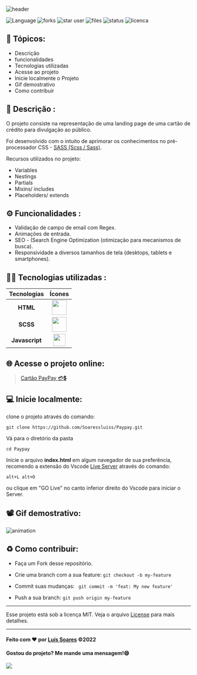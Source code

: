 <div>

![header](/assets/image/header%20login%20page%20responsive.png)

</div>
<div>

![Language](https://img.shields.io/github/languages/count/Soaressluiss/Paypay?style=for-the-badge&logo=appveyor&color=orange)
![forks](https://img.shields.io/github/forks/soaressluiss/Paypay?style=for-the-badge&logo=appveyor)
![star user](https://img.shields.io/github/stars/soaressluiss/Paypay?style=for-the-badge&logo=appveyor&color=yellow)
![files](https://img.shields.io/github/directory-file-count/soaressluiss/Paypay?style=for-the-badge&logo=appveyor&color=blue)
![status](https://img.shields.io/static/v1?label=STATUS&message=em-Desevolvimento&color=GREEN&style=for-the-badge&logo=appveyor)
![licenca](https://img.shields.io/static/v1?label=License&message=MIT&color=green&style=for-the-badge&logo=appveyor)

</div>


## 🔢 Tópicos:

- Descrição
- funcionalidades
- Tecnologias utilizadas
- Acesse ao projeto
- Inicie localmente o Projeto
- Gif demostrativo
- Como contribuir


## 📃 Descrição :

O projeto consiste na representação de uma landing page de uma cartão de crédito para divulgação ao público.

Foi desenvolvido com o intuito de aprimorar os conhecimentos no pré-processador CSS - <a href="https://sass-lang.com/" target="_blank"> SASS (Scss / Sass)</a>.

Recursos utilizados no projeto:
- Variables
- Nestings
- Partials
- Mixins/ includes
- Placeholders/ extends


## ⚙ Funcionalidades :

- Validação de campo de email com Regex.
- Animações de entrada.
- SEO - (Search Engine Optimization (otimização para mecanismos de busca).
- Responsividade a diversos tamanhos de tela (desktops, tablets e smartphones).



## 👨‍💻 Tecnologias utilizadas :

 Tecnologias |  Ícones
:---------: | :--------:
**HTML**    | <img  src="https://cdn.jsdelivr.net/gh/devicons/devicon/icons/html5/html5-original-wordmark.svg" height="40" width="40" />
**SCSS**     |  <img src="https://cdn.jsdelivr.net/gh/devicons/devicon/icons/sass/sass-original.svg" height="40" width="40" />
**Javascript** | <img src="https://cdn.jsdelivr.net/gh/devicons/devicon/icons/javascript/javascript-plain.svg" height="33px"/>
          


## 🌐 Acesse o projeto online:

>[Cartão PayPay 💳💲]()

## 💻 Inicie localmente:

clone o projeto através do comando:

```
git clone https://github.com/Soaressluiss/Paypay.git
```

Vá para o diretório da pasta 

```
cd Paypay
```

Inicie o arquivo **index.html** em algum navegador de sua preferência, recomendo a extensão do Vscode <a href="https://marketplace.visualstudio.com/items?itemName=ritwickdey.LiveServer" target="_blank" > Live Server</a> através do comando:


```
alt+L alt+O 
```
ou clique em "GO Live" no canto inferior direito do Vscode para iniciar o Server.

## 📽 Gif demostrativo:
![animation]()

## ♻️ Como contribuir:
- Faça um Fork desse repositório.

- Crie uma branch com a sua feature:
``` git checkout -b my-feature ```

- Commit suas mudanças: `` git commit -m 'feat: My new feature'``

- Push a sua branch: ``git push origin my-feature``

---
Esse projeto está sob a licença MIT. Veja o arquivo [License](./License) para mais detalhes.

_____________________________
#### Feito com ❤ por [Luís Soares](https://github.com/Soaressluiss) ©2022

#### Gostou do projeto? Me mande uma mensagem!😄

<a href="https://www.linkedin.com/in/LuisSoaresDeveloper" target="_blank"><img src="https://img.shields.io/badge/-LinkedIn-%230077B5?style=for-the-badge&logo=linkedin&logoColor=white" target="_blank"></a>
